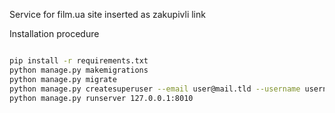 Service for film.ua site inserted as zakupivli link 

Installation procedure
```bash

pip install -r requirements.txt
python manage.py makemigrations
python manage.py migrate
python manage.py createsuperuser --email user@mail.tld --username username  
python manage.py runserver 127.0.0.1:8010
```